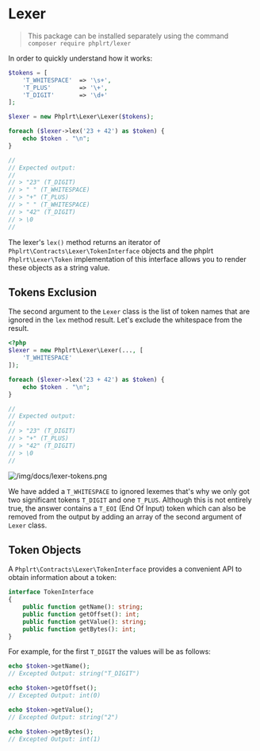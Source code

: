 # Lexer

> This package can be installed separately using the command `composer require phplrt/lexer`

In order to quickly understand how it works:

```php
$tokens = [
    'T_WHITESPACE'  => '\s+',
    'T_PLUS'        => '\+',
    'T_DIGIT'       => '\d+'
];

$lexer = new Phplrt\Lexer\Lexer($tokens);

foreach ($lexer->lex('23 + 42') as $token) {
    echo $token . "\n";
}

//
// Expected output:
//
// > "23" (T_DIGIT)
// > " " (T_WHITESPACE)
// > "+" (T_PLUS)
// > " " (T_WHITESPACE)
// > "42" (T_DIGIT)
// > \0
//
```

The lexer's `lex()` method returns an iterator of 
`Phplrt\Contracts\Lexer\TokenInterface` objects and the phplrt 
`Phplrt\Lexer\Token` implementation of this interface allows you to render 
these objects as a string value.

## Tokens Exclusion

The second argument to the `Lexer` class is the list of token names that are
ignored in the `lex` method result. Let's exclude the whitespace from the result.

```php
<?php
$lexer = new Phplrt\Lexer\Lexer(..., [
    'T_WHITESPACE'
]);

foreach ($lexer->lex('23 + 42') as $token) {
    echo $token . "\n";
}

//
// Expected output:
//
// > "23" (T_DIGIT)
// > "+" (T_PLUS)
// > "42" (T_DIGIT)
// > \0
//
```

![/img/docs/lexer-tokens.png](/img/docs/lexer-tokens.png)

We have added a `T_WHITESPACE` to ignored lexemes that's why we only got two 
significant tokens `T_DIGIT` and one `T_PLUS`. Although this is not entirely 
true, the answer contains a `T_EOI` (End Of Input) token which can also be 
removed from the output by adding an array of the second argument of `Lexer` 
class.

## Token Objects

A `Phplrt\Contracts\Lexer\TokenInterface` provides a convenient API to obtain 
information about a token:

```php
interface TokenInterface
{
    public function getName(): string;
    public function getOffset(): int;
    public function getValue(): string;
    public function getBytes(): int;
}
```

For example, for the first `T_DIGIT` the values will be as follows:

```php
echo $token->getName();
// Excepted Output: string("T_DIGIT")

echo $token->getOffset();
// Excepted Output: int(0)

echo $token->getValue();
// Excepted Output: string("2")

echo $token->getBytes();
// Excepted Output: int(1)
```
